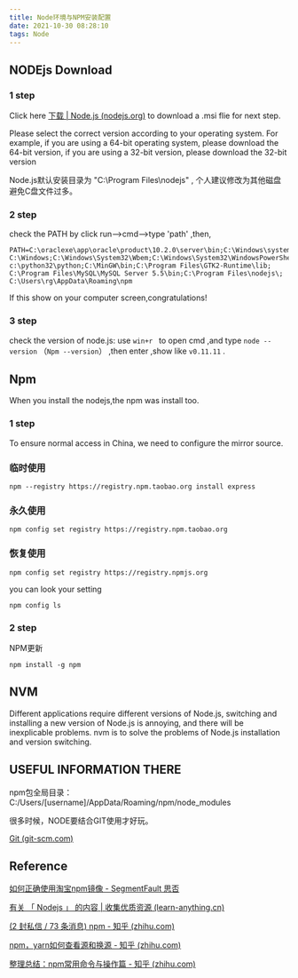 ```yaml
---
title: Node环境与NPM安装配置
date: 2021-10-30 08:28:10
tags: Node
---
```



## NODEjs Download

### 1 step

Click here [下载 | Node.js (nodejs.org)](https://nodejs.org/zh-cn/download/) to download a .msi flie for next step.

Please select the correct version according to your operating system. For example, if you are using a 64-bit operating system, please download the 64-bit version, if you are using a 32-bit version, please download the 32-bit version

Node.js默认安装目录为 "C:\Program Files\nodejs\" , 个人建议修改为其他磁盘避免C盘文件过多。

### 2 step

check the PATH by click run-->cmd-->type 'path' ,then, 

```shell
PATH=C:\oraclexe\app\oracle\product\10.2.0\server\bin;C:\Windows\system32;
C:\Windows;C:\Windows\System32\Wbem;C:\Windows\System32\WindowsPowerShell\v1.0\;
c:\python32\python;C:\MinGW\bin;C:\Program Files\GTK2-Runtime\lib;
C:\Program Files\MySQL\MySQL Server 5.5\bin;C:\Program Files\nodejs\;
C:\Users\rg\AppData\Roaming\npm
```

If this show on your computer screen,congratulations!

### 3 step

check the version of node.js:  use `win+r ` to open cmd ,and type `node --version` （`Npm --version`） ,then enter ,show like `v0.11.11` .




## Npm

When you install the nodejs,the npm was install too.

### 1 step

To ensure normal access in China, we need to configure the mirror source.

### 临时使用

```
npm --registry https://registry.npm.taobao.org install express
```

### 永久使用

```shell
npm config set registry https://registry.npm.taobao.org
```

### 恢复使用

```
npm config set registry https://registry.npmjs.org
```

you can look your setting 

```shell
npm config ls
```

### 2 step

NPM更新

```shell
npm install -g npm
```


## NVM

Different applications require different versions of Node.js, switching and installing a new version of Node.js is annoying, and there will be inexplicable problems. nvm is to solve the problems of Node.js installation and version switching.


## USEFUL INFORMATION THERE

npm包全局目录：C:/Users/[username]/AppData/Roaming/npm/node_modules

很多时候，NODE要结合GIT使用才好玩。

 [Git (git-scm.com)](https://git-scm.com/)
 

## Reference

[如何正确使用淘宝npm镜像 - SegmentFault 思否](https://segmentfault.com/a/1190000027083723)

[有关 「 Nodejs 」 的内容 | 收集优质资源 (learn-anything.cn)](https://learn-anything.cn/tag/nodejs)

[(2 封私信 / 73 条消息) npm - 知乎 (zhihu.com)](https://www.zhihu.com/topic/19625829/hot)

[npm，yarn如何查看源和换源 - 知乎 (zhihu.com)](https://zhuanlan.zhihu.com/p/35856841)

[整理总结：npm常用命令与操作篇 - 知乎 (zhihu.com)](https://zhuanlan.zhihu.com/p/122224879)
